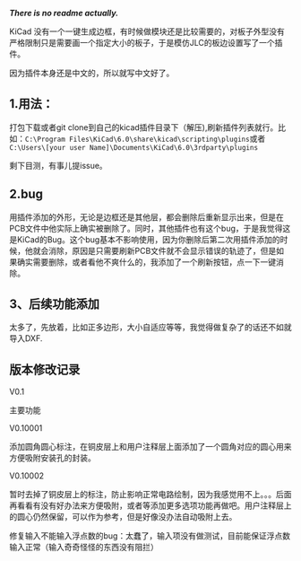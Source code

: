 ***There is no readme actually.***

KiCad 没有一个一键生成边框，有时候做模块还是比较需要的，对板子外型没有严格限制只是需要画一个指定大小的板子，于是模仿JLC的板边设置写了一个插件。

因为插件本身还是中文的，所以就写中文好了。

## 1.用法：

打包下载或者git clone到自己的kicad插件目录下（解压),刷新插件列表就行。比如：``C:\Program Files\KiCad\6.0\share\kicad\scripting\plugins``或者`` C:\Users\[your user Name]\Documents\KiCad\6.0\3rdparty\plugins ``

剩下目测，有事儿提issue。

## 2.bug

用插件添加的外形，无论是边框还是其他层，都会删除后重新显示出来，但是在PCB文件中他实际上确实被删除了。同时，其他插件也有这个bug，于是我觉得这是KiCad的Bug。这个bug基本不影响使用，因为你删除后第二次用插件添加的时候，他就会消除，原因是只需要刷新PCB文件就不会显示错误的轨迹了，但是如果确实需要删除，或者看他不爽什么的，我添加了一个刷新按钮，点一下一键消除。

## 3、后续功能添加

太多了，先放着，比如正多边形，大小自适应等等，我觉得做复杂了的话还不如就导入DXF.

## 版本修改记录

V0.1

主要功能

V0.10001

添加圆角圆心标注，在铜皮层上和用户注释层上面添加了一个圆角对应的圆心用来方便吸附安装孔的封装。

V0.10002

暂时去掉了铜皮层上的标注，防止影响正常电路绘制，因为我感觉用不上。。。后面再看看有没有好办法来方便吸附，或者等添加更多选项功能再做吧。用户注释层上的圆心仍然保留，可以作为参考，但是好像没办法自动吸附上去。

修复输入不能输入浮点数的bug：太蠢了，输入项没有做测试，目前能保证浮点数输入正常（输入奇奇怪怪的东西没有阻拦）


